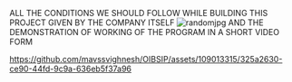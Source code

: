 ALL THE CONDITIONS WE SHOULD FOLLOW WHILE BUILDING THIS PROJECT GIVEN BY THE COMPANY ITSELF 
![randomjpg](https://github.com/mavssvighnesh/OIBSIP/assets/109013315/5b56c09f-fa96-482f-af0c-edf2b06b32db)
AND THE DEMONSTRATION OF WORKING OF THE PROGRAM IN A SHORT VIDEO FORM 


https://github.com/mavssvighnesh/OIBSIP/assets/109013315/325a2630-ce90-44fd-9c9a-636eb5f37a96

